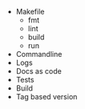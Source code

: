 - Makefile
  - fmt
  - lint
  - build
  - run
- Commandline
- Logs 
- Docs as code
- Tests
- Build 
- Tag based version